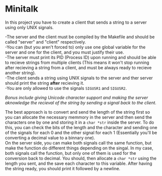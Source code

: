 # Minitalk  
In this project you have to create a client that sends a string to a server using only UNIX signals.  

-The server and the client must be compiled by the Makefile and should be called "server" and "client" respectively.  
-You can (but you aren't forced to) only use one global variable for the server and one for the client, and you must justify their use.  
-The server must print its PID (Process ID) upon running and should be able to recieve strings from multiple clients (This means it won't stop running after recieving a string from a client, and must be always ready to recieve another string).  
-The client sends a string using UNIX signals to the server and ther server should print the string **after** recieving it.  
-You are only allowed to use the signals `SIGUSR1` and `SIGUSR2`.  

*Bonus include giving Unicode character support and making the server aknowledge the recieval of the string by sending a signal back to the client.*  

The best approach is to convert and send the length of the string first so you can allocate the necessary memmory in the server and then send the characters one by one and storing it in a `char *str` inside the server. To do this, you can check the bits of the length and the character and sending one of the signals for each 0 and the other signal for each 1 (Essentially you'll be converting a decimal value to a binnary one).  
On the server side, you can make both signals call the same function, but make the function do different things depending on the singal. In my case, both signals call the function, but only one of them is used for the conversion back to decimal. You should, then allocate a `char *str` using the length you sent, and the save each character to this variable. After having the string ready, you should print it followed by a newline.

